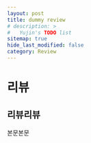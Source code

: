 ```yaml
---
layout: post
title: dummy review
# description: >
#   Yujin's TODO list
sitemap: true
hide_last_modified: false
category: Review
---
```


# 리뷰

## 리뷰리뷰

본문본문